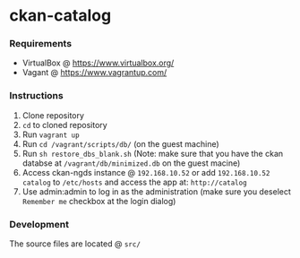 # ckan-catalog 

### Requirements

* VirtualBox @ https://www.virtualbox.org/
* Vagant @ https://www.vagrantup.com/

### Instructions
1. Clone repository
2. `cd` to cloned repository
3. Run `vagrant up`
4. Run `cd /vagrant/scripts/db/` (on the guest machine)
5. Run `sh restore_dbs_blank.sh` (Note: make sure that you have the ckan databse at `/vagrant/db/minimized.db` on the guest macine)
5. Access ckan-ngds instance @ `192.168.10.52` or add `192.168.10.52 catalog` to `/etc/hosts` and access the app at: `http://catalog`
6. Use admin:admin to log in as the administration (make sure you deselect `Remember me` checkbox at the login dialog)

### Development
The source files are located @ `src/`
